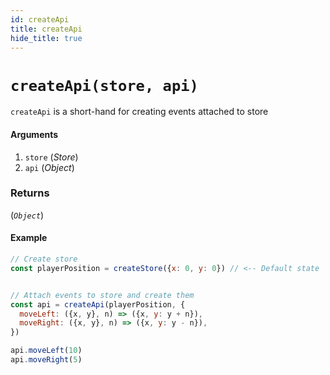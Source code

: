 ```yaml
---
id: createApi
title: createApi
hide_title: true
---
```


# `createApi(store, api)`

`createApi` is a short-hand for creating events attached to store

#### Arguments

1. `store` (_Store_)
2. `api` (_Object_)

### Returns

(_`Object`_)

#### Example

```js try
// Create store
const playerPosition = createStore({x: 0, y: 0}) // <-- Default state


// Attach events to store and create them
const api = createApi(playerPosition, {
  moveLeft: ({x, y}, n) => ({x, y: y + n}),
  moveRight: ({x, y}, n) => ({x, y: y - n}),
})

api.moveLeft(10)
api.moveRight(5)
```
